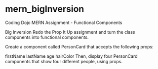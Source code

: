# mern_bigInversion
Coding Dojo MERN Assignment - Functional Components

Big Inversion
Redo the Prop It Up assignment and turn the class components into functional components.

Create a component called PersonCard that accepts the following props: 

firstName
lastName
age
hairColor
Then, display four PersonCard components that show four different people, using props.



